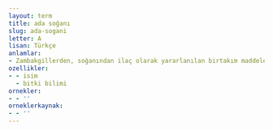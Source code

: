 ```yaml
---
layout: term
title: ada soğanı
slug: ada-sogani
letter: A
lisan: Türkçe
anlamlar:
- Zambakgillerden, soğanından ilaç olarak yararlanılan birtakım maddeler elde edilen çok yıllık bir bitki; aksoğan (Urginea maritima)
ozellikler:
- - isim
  - bitki bilimi
ornekler:
- - ''
orneklerkaynak:
- - ''
---
```

